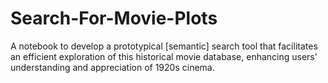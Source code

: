 # Search-For-Movie-Plots
A notebook to develop a prototypical [semantic] search tool that facilitates an efficient exploration of this historical movie database, enhancing users' understanding and appreciation of 1920s cinema.
